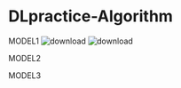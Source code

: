 # DLpractice-Algorithm
MODEL1
![download](https://user-images.githubusercontent.com/85255237/173248716-e00e30b9-13bb-4ef4-88de-7c37f3cb55c3.png)
![download](https://user-images.githubusercontent.com/85255237/173248721-5deb179c-8bd4-4383-881e-05e4b425cf08.png)



MODEL2





MODEL3
